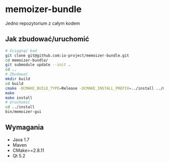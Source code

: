 memoizer-bundle
===============

Jedno repozytorium z całym kodem

Jak zbudować/uruchomić
----------------------
```bash
# Ściągnąć kod
git clone git@github.com:io-project/memoizer-bundle.git
cd memoizer-bundle/
git submodule update --init .
cd ..
# Zbudować
mkdir build
cd build
cmake -DCMAKE_BUILD_TYPE=Release -DCMAKE_INSTALL_PREFIX=../install ../memoizer-bundle/
make
make install
# Uruchomić
cd ../install
bin/memoizer-gui 
```

Wymagania
---------
* Java 1.7
* Maven
* CMake>=2.8.11
* Qt 5.2
